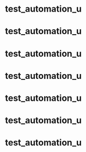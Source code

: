 # test_automation_u
# test_automation_u
# test_automation_u
# test_automation_u
# test_automation_u
# test_automation_u
# test_automation_u
